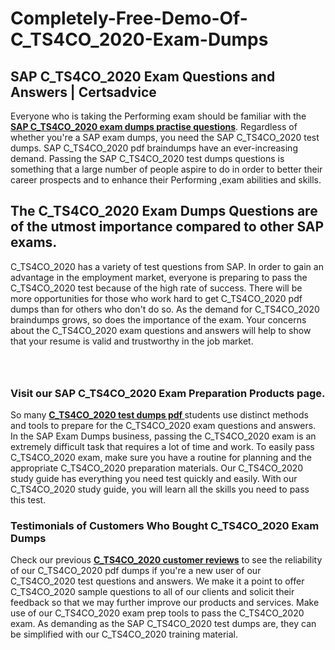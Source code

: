 # Completely-Free-Demo-Of-C_TS4CO_2020-Exam-Dumps
<h2><strong>SAP C_TS4CO_2020 Exam Questions and Answers | Certsadvice</strong></h2> <p>Everyone who is taking the Performing exam should be familiar with the <a href="http://www.certsadvice.com/sap/c_ts4co_2020-practice-questions"><strong>SAP C_TS4CO_2020 exam dumps practise questions</strong></a>. Regardless of whether you&#39;re a SAP exam dumps, you need the SAP C_TS4CO_2020 test dumps. SAP C_TS4CO_2020 pdf braindumps have an ever-increasing demand. Passing the SAP C_TS4CO_2020 test dumps questions is something that a large number of people aspire to do in order to better their career prospects and to enhance their Performing ,exam abilities and skills.</p> <h2><strong>The C_TS4CO_2020 Exam Dumps Questions are of the utmost importance compared to other SAP exams.</strong></h2> <p>C_TS4CO_2020 has a variety of test questions from SAP. In order to gain an advantage in the employment market, everyone is preparing to pass the C_TS4CO_2020 test because of the high rate of success. There will be more opportunities for those who work hard to get C_TS4CO_2020 pdf dumps than for others who don&#39;t do so. As the demand for C_TS4CO_2020 braindumps grows, so does the importance of the exam. Your concerns about the C_TS4CO_2020 exam questions and answers will help to show that your resume is valid and trustworthy in the job market.</p> <p><a href="http://www.certsadvice.com/sap/c_ts4co_2020-practice-questions" style="display: block; padding: 1em 0; text-align: center; "><img alt="" src="https://1.bp.blogspot.com/-RUOr8Wn-CRk/YUYAxC8kcHI/AAAAAAAAAnw/F7BbdI3tw8QDj5z8iX0vQAioQzKiUxduwCLcBGAsYHQ/s0/unnamed.jpg" /></a></p> <h3><strong>Visit our SAP C_TS4CO_2020 Exam Preparation Products page.</strong></h3> <p>So many <a href="http://www.certsadvice.com/sap/c_ts4co_2020-practice-questions"><strong>C_TS4CO_2020 test dumps pdf </strong></a>students use distinct methods and tools to prepare for the C_TS4CO_2020 exam questions and answers. In the SAP Exam Dumps business, passing the C_TS4CO_2020 exam is an extremely difficult task that requires a lot of time and work. To easily pass C_TS4CO_2020 exam, make sure you have a routine for planning and the appropriate C_TS4CO_2020 preparation materials. Our C_TS4CO_2020 study guide has everything you need test quickly and easily. With our C_TS4CO_2020 study guide, you will learn all the skills you need to pass this test.</p> <h3><strong>Testimonials of Customers Who Bought C_TS4CO_2020 Exam Dumps</strong></h3> <p>Check our previous <a href="http://www.certsadvice.com/sap/c_ts4co_2020-practice-questions"><strong>C_TS4CO_2020 customer reviews</strong></a> to see the reliability of our C_TS4CO_2020 pdf dumps if you&#39;re a new user of our C_TS4CO_2020 test questions and answers. We make it a point to offer C_TS4CO_2020 sample questions to all of our clients and solicit their feedback so that we may further improve our products and services. Make use of our C_TS4CO_2020 exam prep tools to pass the C_TS4CO_2020 exam. As demanding as the SAP C_TS4CO_2020 test dumps are, they can be simplified with our C_TS4CO_2020 training material.</p>
